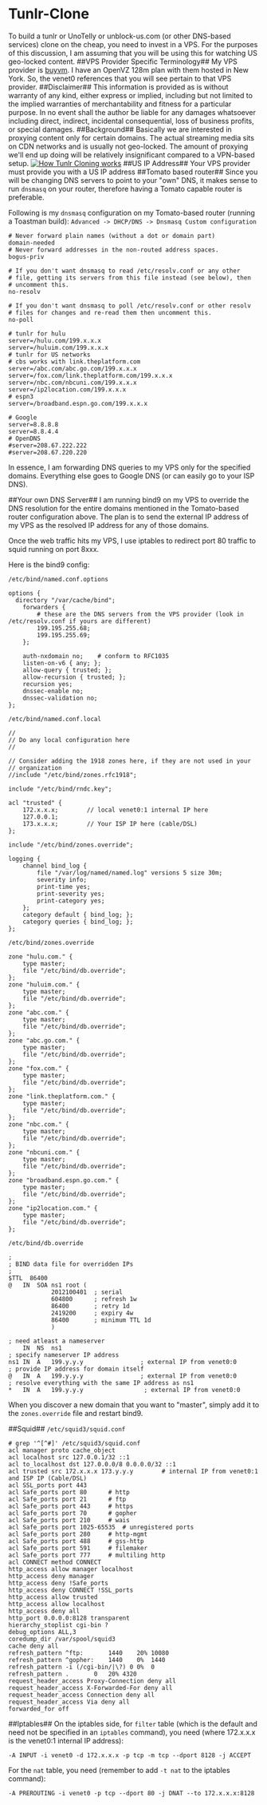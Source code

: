 Tunlr-Clone
===========
To build a tunlr or UnoTelly or unblock-us.com (or other DNS-based services) clone on the cheap, you need to invest in a VPS.
For the purposes of this discussion, I am assuming that you will be using this for watching US geo-locked content.
##VPS Provider Specific Terminology##
My VPS provider is [buyvm](http://buyvm.net/). I have an OpenVZ 128m plan with them hosted in New York. So, the venet0 references that
you will see pertain to that VPS provider.
##Disclaimer##
This information is provided as is without warranty of any kind, either express or implied, including but not limited to the implied warranties of merchantability and fitness for a particular purpose. In no event shall the author be liable for any damages whatsoever including direct, indirect, incidental consequential, loss of business profits, or special damages.
##Background##
Basically we are interested in proxying content only for certain domains. The actual streaming media sits on CDN
networks and is usually not geo-locked. The amount of proxying we'll end up doing will be relatively
insignificant compared to a VPN-based setup.
[![How Tunlr Cloning works](https://raw.github.com/corporate-gadfly/Tunlr-Clone/master/tunlr-clone.png)](https://raw.github.com/corporate-gadfly/Tunlr-Clone/master/tunlr-clone.png)
##US IP Address##
Your VPS provider must provide you with a US IP address
##Tomato based router##
Since you will be changing DNS servers to point to your "own" DNS, it makes sense to run `dnsmasq` on your router,
therefore having a Tomato capable router is preferable.

Following is my `dnsmasq` configuration on my Tomato-based router (running a Toastman build):
`Advanced -> DHCP/DNS -> Dnsmasq Custom configuration`

    # Never forward plain names (without a dot or domain part)
    domain-needed
    # Never forward addresses in the non-routed address spaces.
    bogus-priv
    
    # If you don't want dnsmasq to read /etc/resolv.conf or any other
    # file, getting its servers from this file instead (see below), then
    # uncomment this.
    no-resolv
    
    # If you don't want dnsmasq to poll /etc/resolv.conf or other resolv
    # files for changes and re-read them then uncomment this.
    no-poll
    
    # tunlr for hulu
    server=/hulu.com/199.x.x.x
    server=/huluim.com/199.x.x.x
    # tunlr for US networks
    # cbs works with link.theplatform.com
    server=/abc.com/abc.go.com/199.x.x.x
    server=/fox.com/link.theplatform.com/199.x.x.x
    server=/nbc.com/nbcuni.com/199.x.x.x
    server=/ip2location.com/199.x.x.x
    # espn3 
    server=/broadband.espn.go.com/199.x.x.x
    
    # Google
    server=8.8.8.8
    server=8.8.4.4
    # OpenDNS
    #server=208.67.222.222
    #server=208.67.220.220
In essence, I am forwarding DNS queries to my VPS only for the specified domains. Everything else goes to Google DNS
(or can easily go to your ISP DNS).

##Your own DNS Server##
I am running bind9 on my VPS to override the DNS resolution for the entire domains mentioned in the Tomato-based router configuration above.
The plan is to send the external IP address of my VPS as the resolved IP address for any of those domains.

Once the web traffic hits my VPS, I use iptables to redirect port 80 traffic to squid running on port 8xxx.

Here is the bind9 config:

`/etc/bind/named.conf.options`

    options {
      directory "/var/cache/bind";
    	forwarders {
            # these are the DNS servers from the VPS provider (look in /etc/resolv.conf if yours are different)
    		199.195.255.68;
    		199.195.255.69;
    	};
    
    	auth-nxdomain no;    # conform to RFC1035
    	listen-on-v6 { any; };
    	allow-query { trusted; };
    	allow-recursion { trusted; };
    	recursion yes;
    	dnssec-enable no;
    	dnssec-validation no;
    };

`/etc/bind/named.conf.local`

    //
    // Do any local configuration here
    //
    
    // Consider adding the 1918 zones here, if they are not used in your
    // organization
    //include "/etc/bind/zones.rfc1918";
    
    include "/etc/bind/rndc.key";
    
    acl "trusted" {
        172.x.x.x;        // local venet0:1 internal IP here
        127.0.0.1;
        173.x.x.x;        // Your ISP IP here (cable/DSL)
    };
    
    include "/etc/bind/zones.override";
    
    logging {
        channel bind_log {
            file "/var/log/named/named.log" versions 5 size 30m;
            severity info;
            print-time yes;
            print-severity yes;
            print-category yes;
        };
        category default { bind_log; };
        category queries { bind_log; };
    };

`/etc/bind/zones.override`

    zone "hulu.com." {
        type master;
        file "/etc/bind/db.override";
    };
    zone "huluim.com." {
        type master;
        file "/etc/bind/db.override";
    };
    zone "abc.com." {
        type master;
        file "/etc/bind/db.override";
    };
    zone "abc.go.com." {
        type master;
        file "/etc/bind/db.override";
    };
    zone "fox.com." {
        type master;
        file "/etc/bind/db.override";
    };
    zone "link.theplatform.com." {
        type master;
        file "/etc/bind/db.override";
    };
    zone "nbc.com." {
        type master;
        file "/etc/bind/db.override";
    };
    zone "nbcuni.com." {
        type master;
        file "/etc/bind/db.override";
    };
    zone "broadband.espn.go.com." {
        type master;
        file "/etc/bind/db.override";
    };
    zone "ip2location.com." {
        type master;
        file "/etc/bind/db.override";
    };

`/etc/bind/db.override`

    ;
    ; BIND data file for overridden IPs
    ;
    $TTL  86400
    @   IN  SOA ns1 root (
                2012100401  ; serial
                604800      ; refresh 1w
                86400       ; retry 1d
                2419200     ; expiry 4w
                86400       ; minimum TTL 1d
                )
    
    ; need atleast a nameserver
        IN  NS  ns1
    ; specify nameserver IP address
    ns1 IN  A   199.y.y.y                ; external IP from venet0:0
    ; provide IP address for domain itself
    @   IN  A   199.y.y.y                ; external IP from venet0:0
    ; resolve everything with the same IP address as ns1
    *   IN  A   199.y.y.y                 ; external IP from venet0:0

When you discover a new domain that you want to "master", simply add it to the `zones.override` file and restart bind9.

##Squid##
`/etc/squid3/squid.conf`

    # grep '^[^#]' /etc/squid3/squid.conf
    acl manager proto cache_object
    acl localhost src 127.0.0.1/32 ::1
    acl to_localhost dst 127.0.0.0/8 0.0.0.0/32 ::1
    acl trusted src 172.x.x.x 173.y.y.y        # internal IP from venet0:1 and ISP IP (Cable/DSL)
    acl SSL_ports port 443
    acl Safe_ports port 80  	# http
    acl Safe_ports port 21		# ftp
    acl Safe_ports port 443		# https
    acl Safe_ports port 70		# gopher
    acl Safe_ports port 210		# wais
    acl Safe_ports port 1025-65535	# unregistered ports
    acl Safe_ports port 280		# http-mgmt
    acl Safe_ports port 488		# gss-http
    acl Safe_ports port 591		# filemaker
    acl Safe_ports port 777		# multiling http
    acl CONNECT method CONNECT
    http_access allow manager localhost
    http_access deny manager
    http_access deny !Safe_ports
    http_access deny CONNECT !SSL_ports
    http_access allow trusted
    http_access allow localhost
    http_access deny all
    http_port 0.0.0.0:8128 transparent
    hierarchy_stoplist cgi-bin ?
    debug_options ALL,3
    coredump_dir /var/spool/squid3
    cache deny all
    refresh_pattern ^ftp:    	1440	20%	10080
    refresh_pattern ^gopher:	1440	0%	1440
    refresh_pattern -i (/cgi-bin/|\?) 0	0%	0
    refresh_pattern .		0	20%	4320
    request_header_access Proxy-Connection deny all
    request_header_access X-Forwarded-For deny all
    request_header_access Connection deny all
    request_header_access Via deny all
    forwarded_for off

##Iptables##
On the iptables side, for `filter` table (which is the default and need not be specified in an `iptables` command), you need (where 172.x.x.x is the venet0:1 internal IP address):

    -A INPUT -i venet0 -d 172.x.x.x -p tcp -m tcp --dport 8128 -j ACCEPT

For the `nat` table, you need (remember to add `-t nat` to the iptables command):

    -A PREROUTING -i venet0 -p tcp --dport 80 -j DNAT --to 172.x.x.x:8128